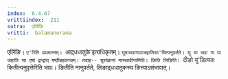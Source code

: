 ```yaml
---
index:  6.4.67
vrittiindex:  211
sutra:  एर्लिङि
vritti:  balamanorama 
---
```


एर्लिङि। `ए'रिति प्रथमान्तम्। `आद्र्धधातुके'इत्यधिकृतम्। `घुमास्थागापाजहातिसा'मित्यनुवर्तते। घु मा स्था गा पा जहाति सा एषां द्वन्द्वात् षष्ठीबहवनचम्। तदाह-- घुसंज्ञानां मास्थादीनामिति। किति लिङिति। `दीङो यु'डित्यतः कितीत्यनुवृत्तेरिति भावः। ङितीति नानुवर्तते, लिङाद्र्धधातुकस्य ङित्त्वाऽसंभावात्। 

